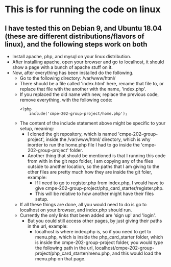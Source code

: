 # This is for running the code on linux

## I have tested this on Debian 9, and Ubuntu 18.04 (these are different distributions/flavors of linux), and the following steps work on both

* Install apache, php, and mysql on your linux distribution.
* After installing apache, open your browser and go to localhost, it should show a page with a bunch of apache stuff on it.
* Now, after everything has been installed do the following.
	* Go to the following directory: /var/www/html/
	* There should be a file called 'index.html' here, rename that file to, or replace that file with the another with the name, 'index.php'.
	* If you replaced the old name with new, replace the previous code, remove everything, with the following code:
		```
		<?php	
			include('cmpe-202-group-project/home.php'); 
	* The content of the include statement above might be specific to your setup, meaning:
		* I cloned the git repository, which is named 'cmpe-202-group-project', inside the /var/www/html/ directory, which is why inorder to run the home.php file I had to go inside the 'cmpe-202-group-project' folder.
		* Another thing that should be mentioned is that I running this code from with in the git repo folder, I am copying any of the files outside to another location, so the paths that I am giving to the other files are pretty much how they are inside the git foler, example:
			* If I need to go to register.php from index.php, I would have to give cmpe-202-group-project/php_card_starter/register.php.
			* This will be relative to how another might have their files setup.
	* If all these things are done, all you would need to do is go to localhost on your browser, and index.php should run.
	* Currently the only links that been added are 'sign up' and 'login'.
		* But you could still access other pages, by just giving their paths in the url, example:
			* localhost is where index.php is, so if you need to get to menu.php, which is inside the php_card_starter folder, which is inside the cmpe-202-group-project folder, you would type the following path in the url, localhost/cmpe-202-group-project/php_card_starter/menu.php, and this would load the menu.php on that page. 
